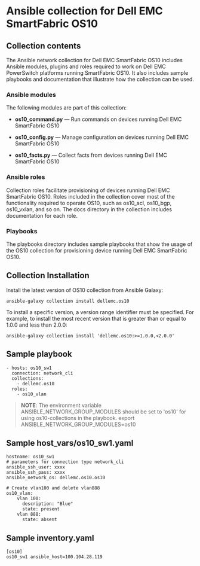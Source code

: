 # Ansible collection for Dell EMC SmartFabric OS10

## Collection contents
The Ansible network collection for Dell EMC SmartFabric OS10 includes Ansible modules, plugins and roles required to work on Dell EMC PowerSwitch platforms running SmartFabric OS10. It also includes sample playbooks and documentation that illustrate how the collection can be used.

### Ansible modules
The following modules are part of this collection:

- **os10_command.py** — Run commands on devices running Dell EMC SmartFabric OS10

- **os10_config.py** — Manage configuration on devices running Dell EMC SmartFabric OS10
  
- **os10_facts.py** — Collect facts from devices running Dell EMC SmartFabric OS10

### Ansible roles
Collection roles facilitate provisioning of devices running Dell EMC SmartFabric OS10. Roles included in the collection cover most of the functionality required to operate OS10, such as os10_acl, os10_bgp, os10_vxlan, and so on. The docs directory in the collection includes documentation for each role.

### Playbooks
The playbooks directory includes sample playbooks that show the usage of the OS10 collection for provisioning
device running Dell EMC SmartFabric OS10.

## Collection Installation
Install the latest version of OS10 collection from Ansible Galaxy:

    ansible-galaxy collection install dellemc.os10

To install a specific version, a version range identifier must be specified. For example, to install the most recent version that is greater than or equal to 1.0.0 and less than 2.0.0:

    ansible-galaxy collection install 'dellemc.os10:>=1.0.0,<2.0.0'

## Sample playbook

    - hosts: os10_sw1
      connection: network_cli
      collections:
        - dellemc.os10
      roles:
        - os10_vlan

> **NOTE**: The environment variable ANSIBLE_NETWORK_GROUP_MODULES should be set to 'os10' for using os10-collections in the playbook.
>           export ANSIBLE_NETWORK_GROUP_MODULES=os10

## Sample host_vars/os10_sw1.yaml

    hostname: os10_sw1
    # parameters for connection type network_cli
    ansible_ssh_user: xxxx
    ansible_ssh_pass: xxxx
    ansible_network_os: dellemc.os10.os10

    # Create vlan100 and delete vlan888
    os10_vlan:
        vlan 100:
          description: "Blue"
          state: present
        vlan 888:
          state: absent

## Sample inventory.yaml

    [os10]
    os10_sw1 ansible_host=100.104.28.119
